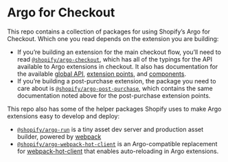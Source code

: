 # Argo for Checkout

This repo contains a collection of packages for using Shopify’s Argo for Checkout. Which one you read depends on the extension you are building:

- If you’re building an extension for the main checkout flow, you’ll need to read [`@shopify/argo-checkout`](packages/argo-checkout), which has all of the typings for the API available to Argo extensions in checkout. It also has documentation for the available [global API](packages/argo-checkout/documentation/globals.md), [extension points](packages/argo-checkout/documentation/extension-points.md), and [components](packages/argo-checkout/documentation/components.md).
- If you’re building a post-purchase extension, the package you need to care about is [`@shopify/argo-post-purchase`](packages/argo-post-purchase), which contains the same documentation noted above for the post-purchase extension points.

This repo also has some of the helper packages Shopify uses to make Argo extensions easy to develop and deploy:

- [`@shopify/argo-run`](packages/argo-run) is a tiny asset dev server and production asset builder, powered by [webpack](https://webpack.js.org)
- [`@shopify/argo-webpack-hot-client`](packages/argo-webpack-hot-client) is an Argo-compatible replacement for [webpack-hot-client](https://github.com/webpack-contrib/webpack-hot-client) that enables auto-reloading in Argo extensions.
